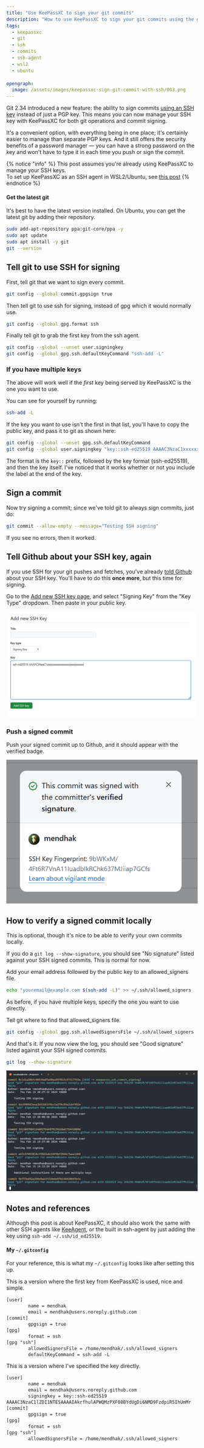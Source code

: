 ```yaml
---
title: "Use KeePassXC to sign your git commits"
description: "How to use KeePassXC to sign your git commits using the git ssh signing feature"
tags:
  - keepassxc
  - git
  - ssh
  - commits
  - ssh-agent
  - wsl2
  - ubuntu
  
opengraph:
  image: /assets/images/keepassxc-sign-git-commit-with-ssh/003.png
---
```


Git 2.34 introduced a new feature: the ability to sign commits [using an SSH key](https://github.blog/2021-11-15-highlights-from-git-2-34/#tidbits) instead of just a PGP key. This means you can now manage your SSH key with KeePassXC for both git operations and commit signing. 

It's a convenient option, with everything being in one place; it's certainly easier to manage than separate PGP keys. And it still offers the security benefits of a password manager — you can have a strong password on the key and won't have to type it in each time you push or sign the commit.  



{% notice "info" %}
This post assumes you're already using KeePassXC to manage your SSH keys.   
To set up KeePassXC as an SSH agent in WSL2/Ubuntu, see [this post](/wsl2-keepassxc-ssh/)
{% endnotice %}

#### Get the latest git

It's best to have the latest version installed. On Ubuntu, you can get the latest git by adding their repository. 

```bash
sudo add-apt-repository ppa:git-core/ppa -y
sudo apt update 
sudo apt install -y git
git --version
```



## Tell git to use SSH for signing

First, tell git that we want to sign every commit. 

```bash
git config --global commit.gpgsign true
```

Then tell git to use ssh for signing, instead of gpg which it would normally use.

```bash
git config --global gpg.format ssh
```

Finally tell git to grab the first key from the ssh agent. 

```bash
git config --global --unset user.signingkey
git config --global gpg.ssh.defaultKeyCommand "ssh-add -L"
```

### If you have multiple keys

The above will work well if the *first* key being served by KeePassXC is the one you want to use. 

You can see for yourself by running:

```bash
ssh-add -L
```

If the key you want to use isn't the first in that list, you'll have to copy the public key, and pass it to git as shown here:

```bash
git config --global --unset gpg.ssh.defaultKeyCommand
git config --global user.signingkey "key::ssh-ed25519 AAAAC3NzaC1xxxxxxxxxxxxxxxxxxxxxxxxxxxxx"
```

The format is the `key::` prefix, followed by the key format (ssh-ed25519), and then the key itself. I've noticed that it works whether or not you include the label at the end of the key. 

## Sign a commit

Now try signing a commit; since we've told git to always sign commits, just do:

```bash
git commit --allow-empty --message="Testing SSH signing"
```

If you see no errors, then it worked. 


## Tell Github about your SSH key, again

If you use SSH for your git pushes and fetches, you've already [told Github](https://docs.github.com/en/authentication/connecting-to-github-with-ssh/adding-a-new-ssh-key-to-your-github-account) about your SSH key.  You'll have to do this **once more**, but this time for signing. 

Go to the [Add new SSH key page](https://github.com/settings/ssh/new), and select "Signing Key" from the "Key Type" dropdown.  Then paste in your public key. 

![SSH key specifically for signing](/assets/images/keepassxc-sign-git-commit-with-ssh/004.png)

### Push a signed commit

Push your signed commit up to Github, and it should appear with the verified badge. 

![Verified badge](/assets/images/keepassxc-sign-git-commit-with-ssh/003.png)


## How to verify a signed commit locally

This is optional, though it's nice to be able to verify your own commits locally. 

If you do a `git log --show-signature`, you should see "No signature" listed against your SSH signed commits. This is normal for now. 

Add your email address followed by the public key to an allowed_signers file. 

```bash
echo "youremail@example.com $(ssh-add -L)" >> ~/.ssh/allowed_signers
```

As before, if you have multiple keys, specify the one you want to use directly. 

Tell git where to find that allowed_signers file. 

```bash
git config --global gpg.ssh.allowedSignersFile ~/.ssh/allowed_signers
```

And that's it. If you now view the log, you should see "Good signature" listed against your SSH signed commits. 

```bash
git log --show-signature
```

![Good signature](/assets/images/keepassxc-sign-git-commit-with-ssh/005.png)


## Notes and references

Although this post is about KeePassXC, it should also work the same with other SSH agents like [KeeAgent](https://code.mendhak.com/keepass-and-keeagent-setup/), or the built in ssh-agent by just adding the key using `ssh-add ~/.ssh/id_ed25519`. 

#### My `~/.gitconfig`

For your reference, this is what my `~/.gitconfig` looks like after setting this up. 

This is a version where the first key from KeePassXC is used, nice and simple. 

```
[user]
        name = mendhak
        email = mendhak@users.noreply.github.com
[commit]
        gpgsign = true
[gpg]
        format = ssh
[gpg "ssh"]
        allowedSignersFile = /home/mendhak/.ssh/allowed_signers
        defaultKeyCommand = ssh-add -L
```

This is a version where I've specified the key directly.

```
[user]
        name = mendhak
        email = mendhak@users.noreply.github.com
        signingkey = key::ssh-ed25519 AAAAC3NzaC1lZDI1NTE5AAAAIAkrfhulAPWQMzPXF08BYdUgDi6NMD9FzdpiR5IhUmMr
[commit]
        gpgsign = true
[gpg]
        format = ssh
[gpg "ssh"]
        allowedSignersFile = /home/mendhak/.ssh/allowed_signers
```

